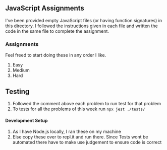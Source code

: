 ## JavaScript Assignments

I've been provided empty JavaScript files (or having function signatures) in this directory. 
I followed the instructions given in each file and written the code in the same file to complete the assignment.

### Assignments
Feel freed to start doing these in any order I like.
1. Easy
2. Medium
3. Hard

## Testing
1. Followed the comment above each problem to run test for that problem
3. To tests for all the problems of this week run ```npx jest ./tests/```

#### Development Setup
1. As I have Node.js locally, I ran these on my machine 
2. Else copy these over to repl.it and run there. Since Tests wont be automated there have to make use judgement to ensure code is correct
